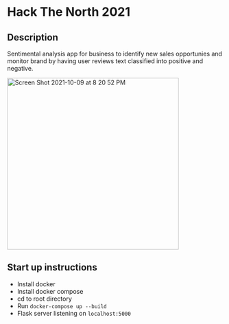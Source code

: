# Hack The North 2021

## Description
Sentimental analysis app for business to identify new sales opportunies and monitor brand by having user reviews text classified into positive and negative.


<img width="400" alt="Screen Shot 2021-10-09 at 8 20 52 PM" src="https://user-images.githubusercontent.com/42325851/136677023-01631c0a-a75f-425a-9a40-e0b28a12c774.png">


## Start up instructions

- Install docker
- Install docker compose
- cd to root directory
- Run `docker-compose up --build`
- Flask server listening on `localhost:5000`

